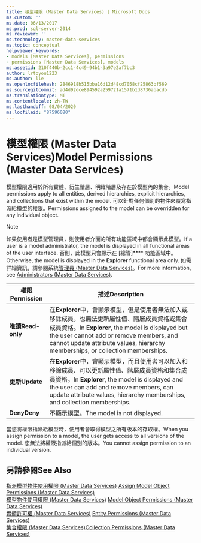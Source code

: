 ```yaml
---
title: 模型權限 (Master Data Services) | Microsoft Docs
ms.custom: ''
ms.date: 06/13/2017
ms.prod: sql-server-2014
ms.reviewer: ''
ms.technology: master-data-services
ms.topic: conceptual
helpviewer_keywords:
- models [Master Data Services], permissions
- permissions [Master Data Services], models
ms.assetid: 210f440b-2cc1-4c49-94b1-3a97e2af7bc3
author: lrtoyou1223
ms.author: lle
ms.openlocfilehash: 2846918b515bba16d12d48cd7058cf25863bf569
ms.sourcegitcommit: ad4d92dce894592a259721a1571b1d8736abacdb
ms.translationtype: MT
ms.contentlocale: zh-TW
ms.lasthandoff: 08/04/2020
ms.locfileid: "87596080"
---
```

# <a name="model-permissions-master-data-services"></a><span data-ttu-id="cd85b-102">模型權限 (Master Data Services)</span><span class="sxs-lookup"><span data-stu-id="cd85b-102">Model Permissions (Master Data Services)</span></span>
  <span data-ttu-id="cd85b-103">模型權限適用於所有實體、衍生階層、明確階層及存在於模型內的集合。</span><span class="sxs-lookup"><span data-stu-id="cd85b-103">Model permissions apply to all entities, derived hierarchies, explicit hierarchies, and collections that exist within the model.</span></span> <span data-ttu-id="cd85b-104">可以針對任何個別的物件來覆寫指派給模型的權限。</span><span class="sxs-lookup"><span data-stu-id="cd85b-104">Permissions assigned to the model can be overridden for any individual object.</span></span>  
  
> [!NOTE]  
>  <span data-ttu-id="cd85b-105">如果使用者是模型管理員，則使用者介面的所有功能區域中都會顯示此模型。</span><span class="sxs-lookup"><span data-stu-id="cd85b-105">If a user is a model administrator, the model is displayed in all functional areas of the user interface.</span></span> <span data-ttu-id="cd85b-106">否則，此模型只會顯示在 [總管]\*\*\*\* 功能區域中。</span><span class="sxs-lookup"><span data-stu-id="cd85b-106">Otherwise, the model is displayed in the **Explorer** functional area only.</span></span> <span data-ttu-id="cd85b-107">如需詳細資訊，請參閱系統[管理員 &#40;Master Data Services&#41;](administrators-master-data-services.md)。</span><span class="sxs-lookup"><span data-stu-id="cd85b-107">For more information, see [Administrators &#40;Master Data Services&#41;](administrators-master-data-services.md).</span></span>  
  
|<span data-ttu-id="cd85b-108">權限</span><span class="sxs-lookup"><span data-stu-id="cd85b-108">Permission</span></span>|<span data-ttu-id="cd85b-109">描述</span><span class="sxs-lookup"><span data-stu-id="cd85b-109">Description</span></span>|  
|----------------|-----------------|  
|<span data-ttu-id="cd85b-110">**唯讀**</span><span class="sxs-lookup"><span data-stu-id="cd85b-110">**Read-only**</span></span>|<span data-ttu-id="cd85b-111">在**Explorer**中，會顯示模型，但是使用者無法加入或移除成員，也無法更新屬性值、階層成員資格或集合成員資格。</span><span class="sxs-lookup"><span data-stu-id="cd85b-111">In **Explorer**, the model is displayed but the user cannot add or remove members, and cannot update attribute values, hierarchy memberships, or collection memberships.</span></span>|  
|<span data-ttu-id="cd85b-112">**更新**</span><span class="sxs-lookup"><span data-stu-id="cd85b-112">**Update**</span></span>|<span data-ttu-id="cd85b-113">在**Explorer**中，會顯示模型，而且使用者可以加入和移除成員、可以更新屬性值、階層成員資格和集合成員資格。</span><span class="sxs-lookup"><span data-stu-id="cd85b-113">In **Explorer**, the model is displayed and the user can add and remove members, can update attribute values, hierarchy memberships, and collection memberships.</span></span>|  
|<span data-ttu-id="cd85b-114">**Deny**</span><span class="sxs-lookup"><span data-stu-id="cd85b-114">**Deny**</span></span>|<span data-ttu-id="cd85b-115">不顯示模型。</span><span class="sxs-lookup"><span data-stu-id="cd85b-115">The model is not displayed.</span></span>|  
  
 <span data-ttu-id="cd85b-116">當您將權限指派給模型時，使用者會取得模型之所有版本的存取權。</span><span class="sxs-lookup"><span data-stu-id="cd85b-116">When you assign permission to a model, the user gets access to all versions of the model.</span></span> <span data-ttu-id="cd85b-117">您無法將權限指派給個別的版本。</span><span class="sxs-lookup"><span data-stu-id="cd85b-117">You cannot assign permission to an individual version.</span></span>  
  
## <a name="see-also"></a><span data-ttu-id="cd85b-118">另請參閱</span><span class="sxs-lookup"><span data-stu-id="cd85b-118">See Also</span></span>  
 <span data-ttu-id="cd85b-119">[指派模型物件使用權限 &#40;Master Data Services&#41;](../../2014/master-data-services/assign-model-object-permissions-master-data-services.md) </span><span class="sxs-lookup"><span data-stu-id="cd85b-119">[Assign Model Object Permissions &#40;Master Data Services&#41;](../../2014/master-data-services/assign-model-object-permissions-master-data-services.md) </span></span>  
 <span data-ttu-id="cd85b-120">[模型物件使用權限 &#40;Master Data Services&#41;](../../2014/master-data-services/model-object-permissions-master-data-services.md) </span><span class="sxs-lookup"><span data-stu-id="cd85b-120">[Model Object Permissions &#40;Master Data Services&#41;](../../2014/master-data-services/model-object-permissions-master-data-services.md) </span></span>  
 <span data-ttu-id="cd85b-121">[實體許可權 &#40;Master Data Services&#41;](../../2014/master-data-services/entity-permissions-master-data-services.md) </span><span class="sxs-lookup"><span data-stu-id="cd85b-121">[Entity Permissions &#40;Master Data Services&#41;](../../2014/master-data-services/entity-permissions-master-data-services.md) </span></span>  
 [<span data-ttu-id="cd85b-122">集合權限 &#40;Master Data Services&#41;</span><span class="sxs-lookup"><span data-stu-id="cd85b-122">Collection Permissions &#40;Master Data Services&#41;</span></span>](../../2014/master-data-services/collection-permissions-master-data-services.md)  
  
  
